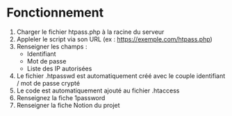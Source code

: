# Fonctionnement
1. Charger le fichier htpass.php à la racine du serveur
2. Appleler le script via son URL (ex : https://exemple.com/htpass.php)
3. Renseigner les champs :
   - Identifiant
   - Mot de passe
   - Liste des IP autorisées
4. Le fichier .htpasswd est automatiquement créé avec le couple identifiant / mot de passe crypté
5. Le code est automatiquement ajouté au fichier .htaccess 
6. Renseignez la fiche 1password
7. Renseigner la fiche Notion du projet